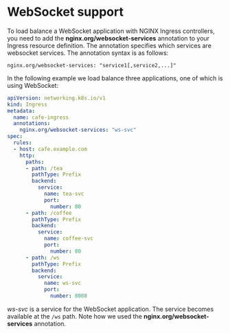 # WebSocket support

To load balance a WebSocket application with NGINX Ingress controllers, you need to add the **nginx.org/websocket-services** annotation to your Ingress resource definition. The annotation specifies which services are websocket services. The annotation syntax is as follows:
```
nginx.org/websocket-services: "service1[,service2,...]"
```

In the following example we load balance three applications, one of which is using WebSocket:
```yaml
apiVersion: networking.k8s.io/v1
kind: Ingress
metadata:
  name: cafe-ingress
  annotations:
    nginx.org/websocket-services: "ws-svc"
spec:
  rules:
  - host: cafe.example.com
    http:
      paths:
      - path: /tea
        pathType: Prefix
        backend:
          service:
            name: tea-svc
            port:
              number: 80
      - path: /coffee
        pathType: Prefix
        backend:
          service:
            name: coffee-svc
            port:
              number: 80
      - path: /ws
        pathType: Prefix
        backend:
          service:
            name: ws-svc
            port:
              number: 8008
```
*ws-svc* is a service for the WebSocket application. The service becomes available at the `/ws` path. Note how we used the **nginx.org/websocket-services** annotation.
